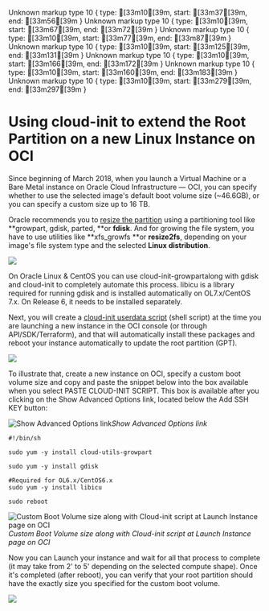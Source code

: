 Unknown markup type 10 { type: [33m10[39m, start: [33m37[39m, end: [33m56[39m }
Unknown markup type 10 { type: [33m10[39m, start: [33m67[39m, end: [33m72[39m }
Unknown markup type 10 { type: [33m10[39m, start: [33m77[39m, end: [33m87[39m }
Unknown markup type 10 { type: [33m10[39m, start: [33m125[39m, end: [33m131[39m }
Unknown markup type 10 { type: [33m10[39m, start: [33m166[39m, end: [33m172[39m }
Unknown markup type 10 { type: [33m10[39m, start: [33m160[39m, end: [33m183[39m }
Unknown markup type 10 { type: [33m10[39m, start: [33m279[39m, end: [33m297[39m }

# Using cloud-init to extend the Root Partition on a new Linux Instance on OCI



Since beginning of March 2018, when you launch a Virtual Machine or a Bare Metal instance on Oracle Cloud Infrastructure — OCI, you can specify whether to use the selected image's default boot volume size (~46.6GB), or you can specify a custom size up to 16 TB.

Oracle recommends you to [resize the partition](https://docs.us-phoenix-1.oraclecloud.com/Content/Block/Tasks/extendingpartition.htm) using a partitioning tool like **growpart, gdisk, parted, **or **fdisk**. And for growing the file system, you have to use utilities like **xfs_growfs **or **resize2fs**, depending on your image's file system type and the selected **Linux distribution**.

![](https://cdn-images-1.medium.com/max/2000/1*HjkbxQHAc3E3xKFaeCufXw.png)

On Oracle Linux & CentOS you can use cloud-init-growpartalong with gdisk and cloud-init to completely automate this process. libicu is a library required for running gdisk and is installed automatically on OL7.x/CentOS 7.x. On Release 6, it needs to be installed separately.

Next, you will create a [cloud-init userdata script](http://cloudinit.readthedocs.io/en/latest/topics/format.html) (shell script) at the time you are launching a new instance in the OCI console (or through API/SDK/Terraform), and that will automatically install these packages and reboot your instance automatically to update the root partition (GPT).

![](https://cdn-images-1.medium.com/max/2000/1*PgTgwmd67mF09qtuzIb9mw.png)

To illustrate that, create a new instance on OCI, specify a custom boot volume size and copy and paste the snippet below into the box available when you select PASTE CLOUD-INIT SCRIPT. This box is available after you clicking on the Show Advanced Options link, located below the Add SSH KEY button:

![Show Advanced Options link](https://cdn-images-1.medium.com/max/2404/1*kaqnscDQzhca0XF5VXgs1A.png)*Show Advanced Options link*

    #!/bin/sh

    sudo yum -y install cloud-utils-growpart

    sudo yum -y install gdisk

    #Required for OL6.x/CentOS6.x
    sudo yum -y install libicu

    sudo reboot

![Custom Boot Volume size along with Cloud-init script at Launch Instance page on OCI](https://cdn-images-1.medium.com/max/2492/1*scxP9mz8pefa_Qw2Tr1wKA.png)*Custom Boot Volume size along with Cloud-init script at Launch Instance page on OCI*

Now you can Launch your instance and wait for all that process to complete (it may take from 2' to 5' depending on the selected compute shape). Once it's completed (after reboot), you can verify that your root partition should have the exactly size you specified for the custom boot volume.

![](https://cdn-images-1.medium.com/max/2000/1*Nf2uqy-NQK8HBBOQTZ0PpA.png)
